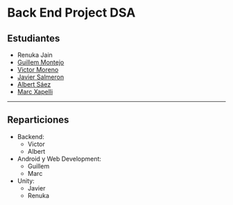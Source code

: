 # Back End Project DSA

## Estudiantes

- Renuka Jain
- [Guillem Montejo](https://github.com/guillemmontejo)
- [Victor Moreno](https://github.com/VictorMorenoo)
- [Javier Salmeron](https://github.com/javiesal)
- [Albert Sáez](https://github.com/as43z)
- [Marc Xapelli](https://github.com/mxapelli)

<hr>

## Reparticiones

- Backend:
    - Victor 
    - Albert
- Android y Web Development:
    - Guillem
    - Marc
- Unity:
    - Javier
    - Renuka

